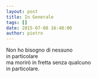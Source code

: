 ```yaml
---
layout: post
title: In Generale
tags: []
date: 2015-07-08 16:48:00
author: pietro
---
```

Non ho bisogno di nessuno<br/>in particolare<br/>ma morirò in fretta senza qualcuno<br/>in particolare.
